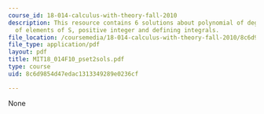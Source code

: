 ```yaml
---
course_id: 18-014-calculus-with-theory-fall-2010
description: This resource contains 6 solutions about polynomial of degree n, number
  of elements of S, positive integer and defining integrals.
file_location: /coursemedia/18-014-calculus-with-theory-fall-2010/8c6d9854d47edac1313349289e0236cf_MIT18_014F10_pset2sols.pdf
file_type: application/pdf
layout: pdf
title: MIT18_014F10_pset2sols.pdf
type: course
uid: 8c6d9854d47edac1313349289e0236cf

---
```

None